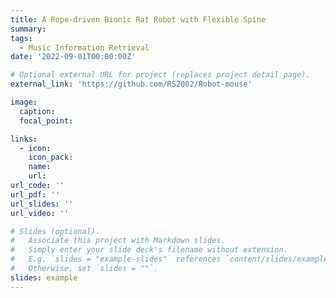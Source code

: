 ```yaml
---
title: A Rope-driven Bionic Rat Robot with Flexible Spine
summary: 
tags:
  - Music Information Retrieval
date: '2022-09-01T00:00:00Z'

# Optional external URL for project (replaces project detail page).
external_link: 'https://github.com/RS2002/Robot-mouse'

image:
  caption: 
  focal_point: 

links:
  - icon: 
    icon_pack: 
    name: 
    url: 
url_code: ''
url_pdf: ''
url_slides: ''
url_video: ''

# Slides (optional).
#   Associate this project with Markdown slides.
#   Simply enter your slide deck's filename without extension.
#   E.g. `slides = "example-slides"` references `content/slides/example-slides.md`.
#   Otherwise, set `slides = ""`.
slides: example
---
```

